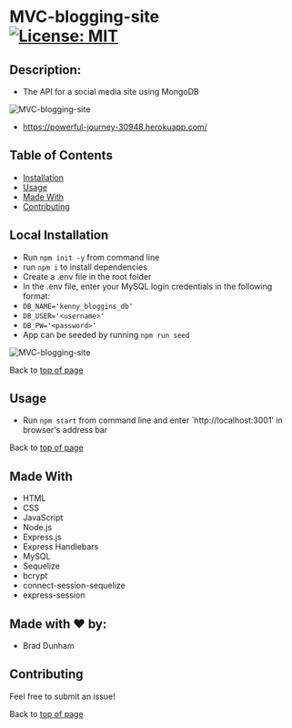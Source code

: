 # MVC-blogging-site <br>[![License: MIT](https://img.shields.io/badge/License-MIT-yellow.svg)](https://opensource.org/licenses/MIT)


## Description: 

* The API for a social media site using MongoDB

![MVC-blogging-site](./assets/images/tech-blog-home.png)

* <a href='https://powerful-journey-30948.herokuapp.com/'>https://powerful-journey-30948.herokuapp.com/</a>

## Table of Contents

- [Installation](#local-installation)
- [Usage](#usage)
- [Made With](#made-with)
- [Contributing](#contributing)

## Local Installation

* Run `npm init -y` from command line
* run `npm i` to install dependencies
* Create a .env file in the root folder
* In the .env file, enter your MySQL login credentials in the following format:
* `DB_NAME='kenny_bloggins_db'`
* `DB_USER='<username>'`
* `DB_PW='<password>'`
* App can be seeded by running `npm run seed`

![MVC-blogging-site](./assets/images/tech-blog-install.png)

Back to [top of page](# )

## Usage

* Run `npm start` from command line and enter `http://localhost:3001' in browser's address bar



Back to [top of page](# )

## Made With

* HTML
* CSS
* JavaScript
* Node.js
* Express.js
* Express Handlebars
* MySQL
* Sequelize
* bcrypt
* connect-session-sequelize
* express-session

## Made with ❤️ by:

* Brad Dunham

## Contributing

Feel free to submit an issue!

Back to [top of page](# )


